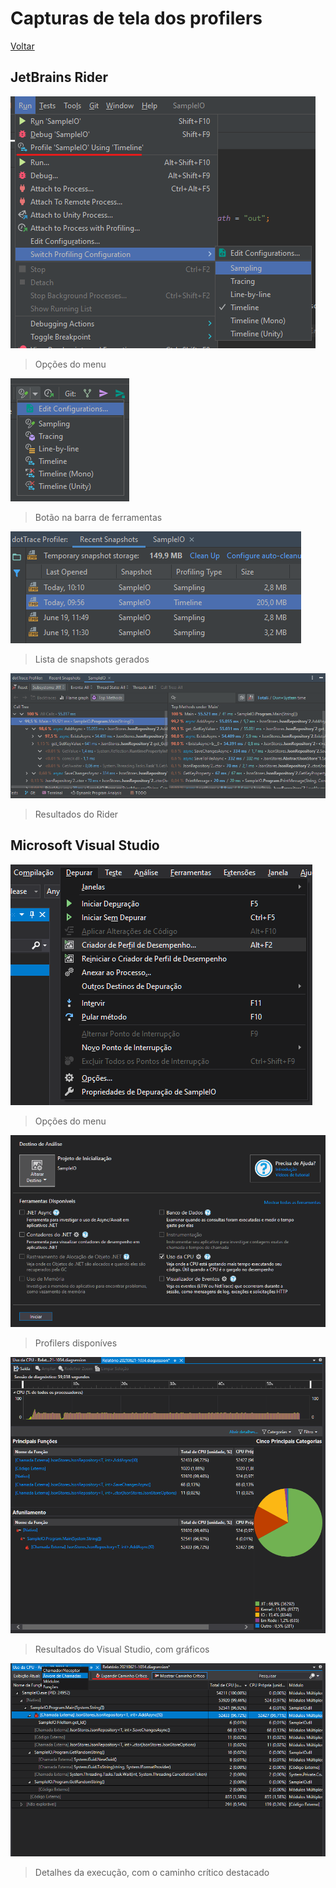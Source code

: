 # Capturas de tela dos profilers

[Voltar](Entrega.md)

## JetBrains Rider

![Menu do Rider](img/rider-profilling-1.png)
>Opções do menu

![Botão do Rider](img/rider-profilling-2.png)
>Botão na barra de ferramentas

![Lista do Rider](img/rider-profilling-3.png)
>Lista de snapshots gerados

![Resultados do Rider](img/rider-profilling-4.png)
>Resultados do Rider

## Microsoft Visual Studio

![Menu do VS](img/vs-1.png)
>Opções do menu

![Profilers do VS](img/vs-2.png)
>Profilers disponíves

![Resultados do VS](img/vs-3.png)
>Resultados do Visual Studio, com gráficos

![Detalhes de resultados do VS](img/vs-4.png)
>Detalhes da execução, com o caminho crítico destacado
